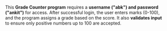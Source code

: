 This **Grade Counter program** requires a **username ("abk") and password ("ankit")** for access. After successful login, the user enters marks (0-100), and the program assigns a grade based on the score. It also **validates input** to ensure only positive numbers up to 100 are accepted. 
